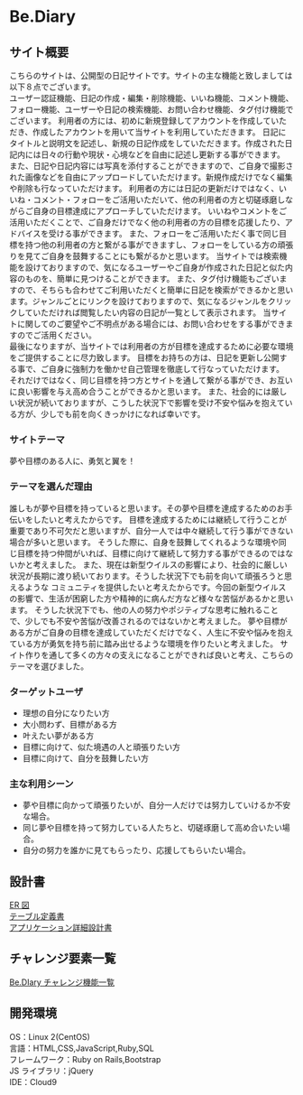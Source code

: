 # Be.Diary

## サイト概要

こちらのサイトは、公開型の日記サイトです。サイトの主な機能と致しましては以下８点でございます。<br>
ユーザー認証機能、日記の作成・編集・削除機能、いいね機能、コメント機能、フォロー機能、ユーザーや日記の検索機能、お問い合わせ機能、タグ付け機能でございます。
利用者の方には、初めに新規登録してアカウントを作成していただき、作成したアカウントを用いて当サイトを利用していただきます。
日記にタイトルと説明文を記述し、新規の日記作成をしていただきます。作成された日記内には日々の行動や現状・心境などを自由に記述し更新する事ができます。
また、日記や日記内容には写真を添付することができますので、ご自身で撮影された画像などを自由にアップロードしていただけます。新規作成だけでなく編集や削除も行なっていただけます。
利用者の方には日記の更新だけではなく、いいね・コメント・フォローをご活用いただいて、他の利用者の方と切磋琢磨しながらご自身の目標達成にアプローチしていただけます。
いいねやコメントをご活用いただくことで、ご自身だけでなく他の利用者の方の目標を応援したり、アドバイスを受ける事ができます。
また、フォローをご活用いただく事で同じ目標を持つ他の利用者の方と繋がる事ができますし、フォローをしている方の頑張りを見てご自身を鼓舞することにも繋がるかと思います。
当サイトでは検索機能を設けておりますので、気になるユーザーやご自身が作成された日記と似た内容のものを、簡単に見つけることができます。
また、タグ付け機能もございますので、そちらも合わせてご利用いただくと簡単に日記を検索ができるかと思います。ジャンルごとにリンクを設けておりますので、気になるジャンルをクリックしていただければ閲覧したい内容の日記が一覧として表示されます。
当サイトに関してのご要望やご不明点がある場合には、お問い合わせをする事ができますのでご活用ください。<br>
最後になりますが、当サイトでは利用者の方が目標を達成するために必要な環境をご提供することに尽力致します。
目標をお持ちの方は、日記を更新し公開する事で、ご自身に強制力を働かせ自己管理を徹底して行なっていただけます。
それだけではなく、同じ目標を持つ方とサイトを通して繋がる事ができ、お互いに良い影響を与え高め合うことができるかと思います。
また、社会的には厳しい状況が続いておりますが、こうした状況下で影響を受け不安や悩みを抱えている方が、少しでも前を向くきっかけになれば幸いです。

### サイトテーマ

夢や目標のある人に、勇気と翼を！

### テーマを選んだ理由

誰しもが夢や目標を持っていると思います。その夢や目標を達成するためのお手伝いをしたいと考えたからです。
目標を達成するためには継続して行うことが重要であり不可欠だと思いますが、自分一人では中々継続して行う事ができない場合が多いと思います。
そうした際に、自身を鼓舞してくれるような環境や同じ目標を持つ仲間がいれば、目標に向けて継続して努力する事ができるのではないかと考えました。
また、現在は新型ウイルスの影響により、社会的に厳しい状況が長期に渡り続いております。そうした状況下でも前を向いて頑張ろうと思えるような
コミュニティを提供したいと考えたからです。今回の新型ウイルスの影響で、生活が困窮した方や精神的に病んだ方など様々な苦悩があるかと思います。
そうした状況下でも、他の人の努力やポジティブな思考に触れることで、少しでも不安や苦悩が改善されるのではないかと考えました。
夢や目標がある方がご自身の目標を達成していただくだけでなく、人生に不安や悩みを抱えている方が勇気を持ち前に踏み出せるような環境を作りたいと考えました。
サイト作りを通して多くの方々の支えになることができれば良いと考え、こちらのテーマを選びました。

### ターゲットユーザ

* 理想の自分になりたい方
* 大小問わず、目標がある方
* 叶えたい夢がある方
* 目標に向けて、似た境遇の人と頑張りたい方
* 目標に向けて、自分を鼓舞したい方

### 主な利用シーン

* 夢や目標に向かって頑張りたいが、自分一人だけでは努力していけるか不安な場合。
* 同じ夢や目標を持って努力している人たちと、切磋琢磨して高め合いたい場合。
* 自分の努力を誰かに見てもらったり、応援してもらいたい場合。

## 設計書

[ER 図](https://drive.google.com/file/d/14YXMuuhXvsxsAONW12y9uDhJnElqNAKH/view?usp=sharing)<br>
[テーブル定義書](https://docs.google.com/spreadsheets/d/1wjqzlmkYNLXyGqtmwIbnH_97lmuqgcfeBxk6E-H9jf8/edit?usp=sharing)<br>
[アプリケーション詳細設計書](https://docs.google.com/spreadsheets/d/1QznglDAmjP1yUzaSSpXcG-oyqdVB80oND3piLDCiQhM/edit?usp=sharing)

## チャレンジ要素一覧

[Be.DIary チャレンジ機能一覧](https://docs.google.com/spreadsheets/d/17QLNEOmKXqc2SK-GWAOmO3VQ1dfY1iiGJprFLnQRB9A/edit?usp=sharing)

## 開発環境

OS：Linux 2(CentOS)<br>
言語：HTML,CSS,JavaScript,Ruby,SQL<br>
フレームワーク：Ruby on Rails,Bootstrap<br>
JS ライブラリ：jQuery<br>
IDE：Cloud9
